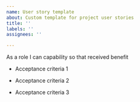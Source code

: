 ```yaml
---
name: User story template
about: Custom template for project user stories
title: ''
labels: ''
assignees: ''

---
```


As a role I can capability so that received benefit

- Acceptance criteria 1

- Acceptance criteria 2

- Acceptance criteria 3
